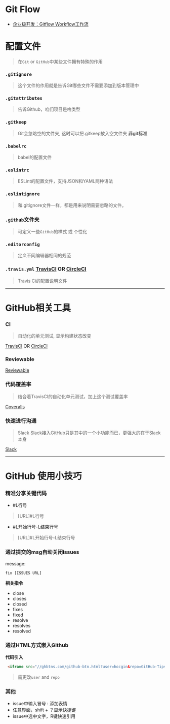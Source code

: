 # Git Flow
- [企业级开发：Gitflow Workflow工作流](http://www.jianshu.com/p/104fa8b15d1e)

# 配置文件
> 在`Git` or `GitHub`中某些文件拥有特殊的作用

### `.gitignore`
> 这个文件的作用就是告诉Git哪些文件不需要添加到版本管理中

### `.gitattributes`
> 告诉Github，咱们项目是啥类型

### `.gitkeep`
> Git会忽略空的文件夹, 这时可以把.gitkeep放入空文件夹  **非git标准**

### `.babelrc`
> babel的配置文件

### `.eslintrc`
> ESLint的配置文件，支持JSON和YAML两种语法

### `.eslintignore`
> 和.gitignore文件一样，都是用来说明需要忽略的文件。

### `.github`文件夹
> 可定义一些`GitHub`的样式 或 个性化

### `.editorconfig`
> 定义不同编辑器相同的规范

### `.travis.yml`  [TravisCI](https://travis-ci.org/) OR [CircleCI](https://circleci.com/)
> Travis Ci的配置说明文件

-------------------

# GitHub相关工具

### CI
> 自动化的单元测试, 显示构建状态改变

[TravisCI](https://travis-ci.org/) OR [CircleCI](https://circleci.com/)

### Reviewable

[Reviewable](https://reviewable.io/)

### 代码覆盖率
> 结合着TravisCI的自动化单元测试，加上这个测试覆盖率

[Coveralls](https://coveralls.io/)

### 快速进行沟通
> Slack
> Slack接入GitHub只是其中的一个小功能而已，更强大的在于Slack本身

[Slack](https://slack.com/)

-------------------

# GitHub 使用小技巧

### 精准分享关键代码
- #L行号
> [URL]#L行号

- #L开始行号-L结束行号
> [URL]#L开始行号-L结束行号

### 通过提交的msg自动关闭issues

message:
```message
fix [ISSUES URL]
```
**相关指令**
- close
- closes
- closed
- fixes
- fixed
- resolve
- resolves
- resolved

### 通过HTML方式嵌入Github
**代码引入**
```html
 <iframe src="//ghbtns.com/github-btn.html?user=hocgin&repo=GitHub-Tips&type=watch&count=true" allowtransparency="true" frameborder="0" scrolling="0" width="110" height="20"></iframe>
```
> 需更改`user` and `repo`


### 其他
- issue中输入冒号 : 添加表情
- 任意界面，shift + ？显示快捷键
- issue中选中文字，R键快速引用
